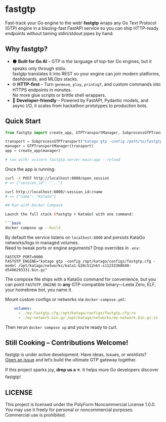 # fastgtp

Fast-track your Go engine to the web! **fastgtp** wraps any Go Text Protocol (GTP) engine in a blazing-fast FastAPI service so you can ship HTTP-ready endpoints without taming stdin/stdout pipes by hand.

## Why fastgtp?

- ⚫ **Built for Go AI** – GTP is the language of top-tier Go engines, but it speaks only through stdio.  
  fastgtp translates it into REST so your engine can join modern platforms, dashboards, and MLOps stacks.
- 🌐 **HTTP-first** – Turn `genmove`, `play`, `printsgf`, and custom commands into HTTPS endpoints in minutes.  
  No more glue scripts or brittle shell wrappers.
- 🚀 **Developer-friendly** – Powered by FastAPI, Pydantic models, and async I/O, it scales from hackathon prototypes to production bots.

## Quick Start

```python
from fastgtp import create_app, GTPTransportManager, SubprocessGTPTransport

transport = SubprocessGTPTransport("katago gtp -config /path/to/fastgtp.cfg -model /path/to/network.bin.gz")
manager = GTPTransportManager(transport)
app = create_app(manager)

# run with: uvicorn fastgtp.server.main:app --reload
```

Once the app is running:

```bash
curl -X POST http://localhost:8000/open_session
# => {"session_id": "..."}

curl http://localhost:8000/<session_id>/name
# => {"name": "KataGo"}

## Run with Docker Compose

Launch the full stack (fastgtp + KataGo) with one command:

```bash
docker compose up --build
```

By default the service listens on `localhost:8000` and persists KataGo networks/logs in managed volumes.  
Need to tweak ports or engine arguments? Drop overrides in `.env`:

```env
FASTGTP_PORT=9000
FASTGTP_ENGINE="katago gtp -config /opt/katago/configs/fastgtp.cfg -model /opt/katago/networks/kata1-b28c512nbt-s11233360640-d5406293331.bin.gz"
```

The compose file ships with a KataGo command for convenience, but you can point `FASTGTP_ENGINE` to **any** GTP-compatible binary—Leela Zero, ELF, your homebrew bot, you name it.

Mount custom configs or networks via `docker-compose.yml`:

```yaml
    volumes:
      - ./my-fastgtp.cfg:/opt/katago/configs/fastgtp.cfg:ro
      - ./my-network.bin.gz:/opt/katago/networks/my-network.bin.gz:ro
```

Then rerun `docker compose up` and you’re ready to curl.

## Still Cooking – Contributions Welcome!

fastgtp is under active development. Have ideas, issues, or wishlists?  
[Open an issue](https://github.com/your-org/fastgtp/issues) and let’s build the ultimate GTP gateway together.

If this project sparks joy, **drop us a ⭐️**. It helps more Go developers discover fastgtp!

## LICENSE

This project is licensed under the PolyForm Noncommercial License 1.0.0.  
You may use it freely for personal or noncommercial purposes.  
Commercial use is prohibited.  
